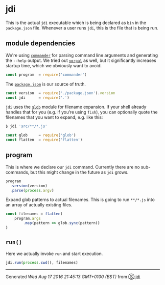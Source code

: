 # jdi
This is the actual `jdi` executable which is being declared as `bin` in the
`package.json` file. Whenever a user runs `jdi`, this is the file that is
being run.
## module dependencies
We're using [`commander`](https://www.npmjs.com/package/commander) for
parsing command line arguments and generating the `--help` output. We tried
out [`vorpal`](https://www.npmjs.com/package/vorpal) as well, but it
significantly increases startup time, which we obviously want to avoid.
```js
const program  = require('commander')
```
The [`package.json`](./package.json) is our source of truth.
```js
const version  = require('./package.json').version
const jdi      = require('.')
```
`jdi` uses the [`glob`](https://www.npmjs.com/package/glob) module for
filename expansion. If your shell already handles that for you (e.g. if
you're using `fish`), you can optionally quote the filenames that you want to
expand, e.g. like this:
```sh
$ jdi 'src/**/*.js'
```
```js
const glob     = require('glob')
const flatten  = require('flatten')

```
## program
This is where we declare our `jdi` command. Currently there are no
sub-commands, but this might change in the future as `jdi` grows.
```js
program
  .version(version)
  .parse(process.argv)

```
Expand glob patterns to actual filenames. This is going to run `**/*.js` into
an array of actually existing files.
```js
const filenames = flatten(
	program.args
		.map(pattern => glob.sync(pattern))
)

```
## `run()`
Here we actually invoke `run` and start execution.
```js
jdi.run(process.cwd(), filenames)

```
------------------------
Generated _Wed Aug 17 2016 21:45:13 GMT+0100 (BST)_ from [&#x24C8; jdi](jdi "View in source")

